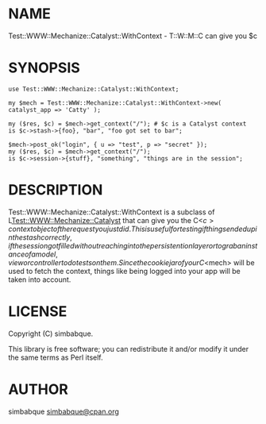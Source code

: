 # NAME

Test::WWW::Mechanize::Catalyst::WithContext - T::W::M::C can give you $c

# SYNOPSIS

    use Test::WWW::Mechanize::Catalyst::WithContext;
    
    my $mech = Test::WWW::Mechanize::Catalyst::WithContext->new( catalyst_app => 'Catty' );
    
    my ($res, $c) = $mech->get_context("/"); # $c is a Catalyst context
    is $c->stash->{foo}, "bar", "foo got set to bar";
    
    $mech->post_ok("login", { u => "test", p => "secret" });
    my ($res, $c) = $mech->get_context("/");
    is $c->session->{stuff}, "something", "things are in the session";

# DESCRIPTION

Test::WWW::Mechanize::Catalyst::WithContext is a subclass of L<Test::WWW::Mechanize::Catalyst>
that can give you the C<$c> context object of the request you just did. This is useful for
testing if things ended up in the stash correctly, if the session got filled without reaching
into the persistention layer or to grab an instance of a model, view or controller to do tests
on them. Since the cookie jar of your C<$mech> will be used to fetch the context, things
like being logged into your app will be taken into account. 

# LICENSE

Copyright (C) simbabque.

This library is free software; you can redistribute it and/or modify
it under the same terms as Perl itself.

# AUTHOR

simbabque <simbabque@cpan.org>
